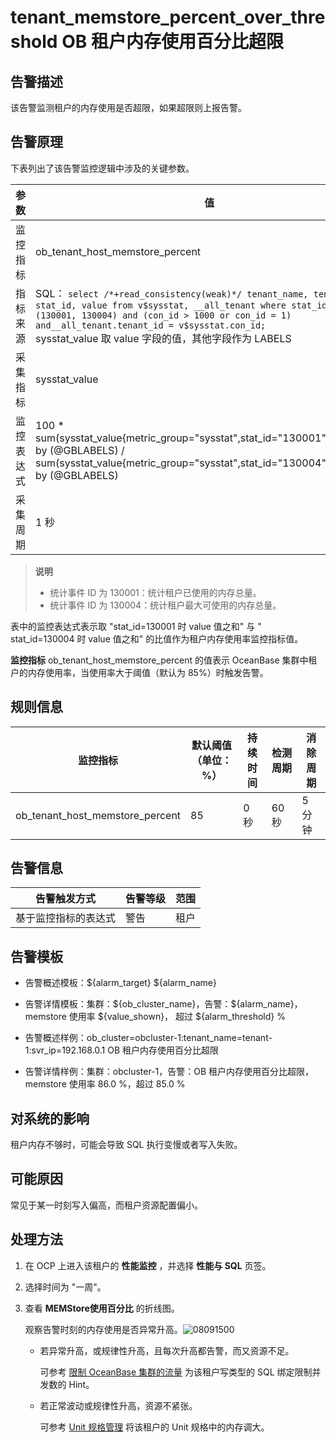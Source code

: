 # tenant_memstore_percent_over_threshold OB 租户内存使用百分比超限

## 告警描述

该告警监测租户的内存使用是否超限，如果超限则上报告警。

## 告警原理

下表列出了该告警监控逻辑中涉及的关键参数。

|  参数   |                                                                                                                                                                            值                                                                                                                                                                            |
|-------|---------------------------------------------------------------------------------------------------------------------------------------------------------------------------------------------------------------------------------------------------------------------------------------------------------------------------------------------------------|
| 监控指标  | ob_tenant_host_memstore_percent                                                                                                                                                                                                                                                                                                                         |
| 指标来源  | SQL： ```select /*+read_consistency(weak)*/ tenant_name, tenant_id, stat_id, value from v$sysstat, __all_tenant where stat_id IN (130001, 130004) and (con_id > 1000 or con_id = 1) and__all_tenant.tenant_id = v$sysstat.con_id; ``` </br> sysstat_value 取 value 字段的值，其他字段作为 LABELS |
| 采集指标  | sysstat_value                                                                                                                                                                                                                                                                                                                                           |
| 监控表达式 | 100 \* sum(sysstat_value{metric_group="sysstat",stat_id="130001",@LABELS}) by (@GBLABELS) / sum(sysstat_value{metric_group="sysstat",stat_id="130004",@LABELS}) by (@GBLABELS)                                                                                                                                                                          |
| 采集周期  | 1 秒                                                                                                                                                                                                                                                                                                                                                     |

> **说明**
>
> * 统计事件 ID 为 130001：统计租户已使用的内存总量。
> * 统计事件 ID 为 130004：统计租户最大可使用的内存总量。

表中的监控表达式表示取 "stat_id=130001 时 value 值之和" 与 " stat_id=130004 时 value 值之和" 的比值作为租户内存使用率监控指标值。

**监控指标** ob_tenant_host_memstore_percent 的值表示 OceanBase 集群中租户的内存使用率，当使用率大于阈值（默认为 85%）时触发告警。

## 规则信息

|              监控指标               | 默认阈值（单位：%） | 持续时间 | 检测周期 | 消除周期 |
|---------------------------------|------------|------|------|------|
| ob_tenant_host_memstore_percent | 85         | 0 秒  | 60 秒 | 5 分钟 |

## 告警信息

|   告警触发方式   | 告警等级 | 范围 |
|------------|------|----|
| 基于监控指标的表达式 | 警告   | 租户 |

## 告警模板

* 告警概述模板：\${alarm_target} ${alarm_name}

* 告警详情模板：集群：\${ob_cluster_name}，告警：\${alarm_name}，memstore 使用率 \${value_shown}， 超过 \${alarm_threshold} %

* 告警概述样例：ob_cluster=obcluster-1:tenant_name=tenant-1:svr_ip=192.168.0.1 OB 租户内存使用百分比超限

* 告警详情样例：集群：obcluster-1，告警：OB 租户内存使用百分比超限，memstore 使用率 86.0 %，超过 85.0 %

## 对系统的影响

租户内存不够时，可能会导致 SQL 执行变慢或者写入失败。

## 可能原因

常见于某一时刻写入偏高，而租户资源配置偏小。

## 处理方法

1. 在 OCP 上进入该租户的 **性能监控** ，并选择 **性能与 SQL** 页签。

2. 选择时间为 "一周"。

3. 查看 **MEMStore使用百分比** 的折线图。

   观察告警时刻的内存使用是否异常升高。![08091500](https://obbusiness-private.oss-cn-shanghai.aliyuncs.com/doc/img/ocp/p302467.png)
   * 若异常升高，或规律性升高，且每次升高都告警，而又资源不足。

     可参考 [限制 OceanBase 集群的流量](../5.appendix/5.limit-the-inbound-traffic-of-the-oceanbase-cluster.md) 为该租户写类型的 SQL 绑定限制并发数的 Hint。

   * 若正常波动或规律性升高，资源不紧张。

     可参考 [Unit 规格管理](../../6.user-guide-2/5.tenant-functions/2.manage-basic-tenant-operations/2.unit-specification-management.md) 将该租户的 Unit 规格中的内存调大。
